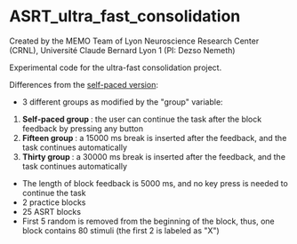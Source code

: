 # ASRT_ultra_fast_consolidation

Created by the MEMO Team of Lyon Neuroscience Research Center (CRNL), Université Claude Bernard Lyon 1 (PI: Dezso Nemeth)

Experimental code for the ultra-fast consolidation project.

Differences from the <a href="https://github.com/vekteo/ASRT_JSPsych">self-paced version</a>:

- 3 different groups as modified by the "group" variable:
1. <strong> Self-paced group </strong>: the user can continue the task after the block feedback by pressing any button
2. <strong> Fifteen group </strong>: a 15000 ms break is inserted after the feedback, and the task continues automatically
2. <strong> Thirty group </strong>: a 30000 ms break is inserted after the feedback, and the task continues automatically
- The length of block feedback is 5000 ms, and no key press is needed to continue the task
- 2 practice blocks
- 25 ASRT blocks
- First 5 random is removed from the beginning of the block, thus, one block contains 80 stimuli (the first 2 is labeled as "X")
 
